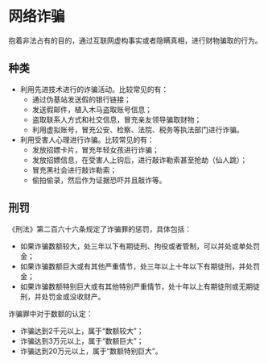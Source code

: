 # 网络诈骗

抱着非法占有的目的，通过互联网虚构事实或者隐瞒真相，进行财物骗取的行为。

## 种类

- 利用先进技术进行的诈骗活动。比较常见的有：
  - 通过伪基站发送假的银行链接；
  - 发送假邮件，植入木马盗取账号信息；
  - 盗取联系人方式和社交信息，冒充亲友领导骗取财物；
  - 利用虚拟账号，冒充公安、检察、法院、税务等执法部门进行诈骗。
- 利用受害人心理进行诈骗。比较常见的有：
  - 发放招嫖卡片，冒充年轻女孩进行诈骗；
  - 发放招嫖信息，在受害人上钩后，进行敲诈勒索甚至抢劫（仙人跳）；
  - 冒充黑社会进行敲诈勒索；
  - 偷拍偷录，然后作为证据恐吓并且敲诈等。



## 刑罚

《刑法》第二百六十六条规定了诈骗罪的惩罚，具体包括：

- 如果诈骗数额较大，处三年以下有期徒刑、拘役或者管制，可以并处或单处罚金；
- 如果诈骗数额巨大或有其他严重情节，处三年以上十年以下有期徒刑，并处罚金；
- 如果诈骗数额特别巨大或有其他特别严重情节，处十年以上有期徒刑或无期徒刑，并处罚金或没收财产。

诈骗罪中对于数额的认定：

- 诈骗达到2千元以上，属于“数额较大”；
- 诈骗达到3万元以上，属于“数额巨大”；
- 诈骗达到20万元以上，属于“数额特别巨大”。















